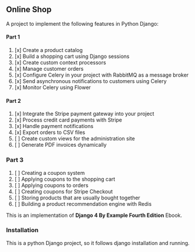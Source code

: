 ## Online Shop

A project to implement the following features in Python Django:

#### Part 1

1. [x] Create a product catalog
2. [x] Build a shopping cart using Django sessions
3. [x] Create custom context processors
4. [x] Manage customer orders
5. [x] Configure Celery in your project with RabbitMQ as a message broker
6. [x] Send asynchronous notifications to customers using Celery
7. [x] Monitor Celery using Flower

#### Part 2

1. [x] Integrate the Stripe payment gateway into your project
2. [x] Process credit card payments with Stripe
3. [x] Handle payment notifications
4. [x] Export orders to CSV files
5. [ ] Create custom views for the administration site
6. [ ] Generate PDF invoices dynamically


### Part 3

1. [ ] Creating a coupon system
2. [ ] Applying coupons to the shopping cart
3. [ ] Applying coupons to orders
4. [ ] Creating coupons for Stripe Checkout
5. [ ] Storing products that are usually bought together
6. [ ] Building a product recommendation engine with Redis


This is an implementation of **Django 4 By Example Fourth Edition** Ebook.

### Installation
This is a python Django project, so it follows django installation and running.
